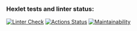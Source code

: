 ### Hexlet tests and linter status:
[![Linter Check](https://github.com/anorone/frontend-project-11/actions/workflows/linter-check.yml/badge.svg)](https://github.com/anorone/frontend-project-11/actions/workflows/linter-check.yml)
[![Actions Status](https://github.com/anorone/frontend-project-11/workflows/hexlet-check/badge.svg)](https://github.com/anorone/frontend-project-11/actions)
[![Maintainability](https://api.codeclimate.com/v1/badges/0d39aa75a139399c5b8d/maintainability)](https://codeclimate.com/github/anorone/frontend-project-11/maintainability)
